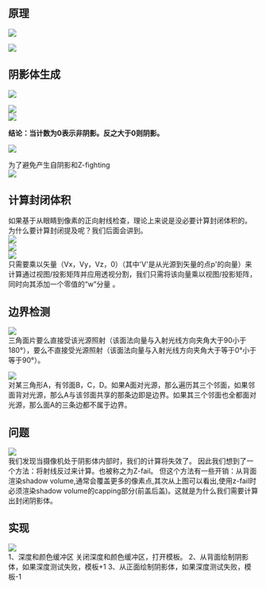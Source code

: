## 原理
![](https://github.com/506638093/Tutorial/blob/master/Rendering/Textures/attach_1653cf4c0ecad8fd.png)  

![](https://github.com/506638093/Tutorial/blob/master/Rendering/Textures/attach_1653cf5449af53ff.png)  


## 阴影体生成
![](https://github.com/506638093/Tutorial/blob/master/Rendering/Textures/attach_1653cf87804f72c2.png)

![](https://github.com/506638093/Tutorial/blob/master/Rendering/Textures/attach_1653cf73f4eedaf0.png)  
![](https://github.com/506638093/Tutorial/blob/master/Rendering/Textures/attach_1653cf78ac3c8722.png)  

**结论：当计数为0表示非阴影。反之大于0则阴影。**  


![](https://github.com/506638093/Tutorial/blob/master/Rendering/Textures/attach_1653cf931671414c.png)  

为了避免产生自阴影和Z-fighting  
![](https://github.com/506638093/Tutorial/blob/master/Rendering/Textures/attach_1653cfa703750bd5.png)  


## 计算封闭体积
如果基于从眼睛到像素的正向射线检查，理论上来说是没必要计算封闭体积的。
为什么要计算封闭提及呢？我们后面会讲到。  
![](https://github.com/506638093/Tutorial/blob/master/Rendering/Textures/attach_1653cfca99aa0b7b.jpg)  
![](https://github.com/506638093/Tutorial/blob/master/Rendering/Textures/attach_1653cfcebea2bf83.jpg)  
![](https://github.com/506638093/Tutorial/blob/master/Rendering/Textures/attach_1653cfd65b165c8a.jpg)  
只需要乘以矢量（Vx，Vy，Vz，0）（其中'V'是从光源到矢量的点p'的向量）来计算通过视图/投影矩阵并应用透视分割，我们只需将该向量乘以视图/投影矩阵，同时向其添加一个零值的“w”分量 。


## 边界检测  
![](https://github.com/506638093/Tutorial/blob/master/Rendering/Textures/attach_1653d05cab958761.png)  
三角面片要么直接受该光源照射（该面法向量与入射光线方向夹角大于90小于180°），要么不直接受光源照射（该面法向量与入射光线方向夹角大于等于0°小于等于90°）。  

![](https://github.com/506638093/Tutorial/blob/master/Rendering/Textures/attach_1653d062452a9cc1.png)  
对某三角形A，有邻面B，C，D。如果A面对光源，那么遍历其三个邻面，如果邻面背对光源，那么A与该邻面共享的那条边即是边界。如果其三个邻面也全都面对光源，那么面A的三条边都不属于边界。



## 问题  
![](https://github.com/506638093/Tutorial/blob/master/Rendering/Textures/attach_1653cfed27086981.jpg)  
我们发现当摄像机处于阴影体内部时，我们的计算将失效了。
因此我们想到了一个方法：将射线反过来计算。也被称之为Z-fail。
但这个方法有一些开销：从背面渲染shadow volume,通常会覆盖更多的像素点,其次从上图可以看出,使用z-fail时必须渲染shadow volume的capping部分(前盖后盖)。这就是为什么我们需要计算出封闭阴影体。


## 实现

![](https://github.com/506638093/Tutorial/blob/master/Rendering/Textures/attach_1653d06f647b86be.jpg)  
1、深度和颜色缓冲区
关闭深度和颜色缓冲区，打开模板。
2、从背面绘制阴影体，如果深度测试失败，模板+1
3、从正面绘制阴影体，如果深度测试失败，模板-1